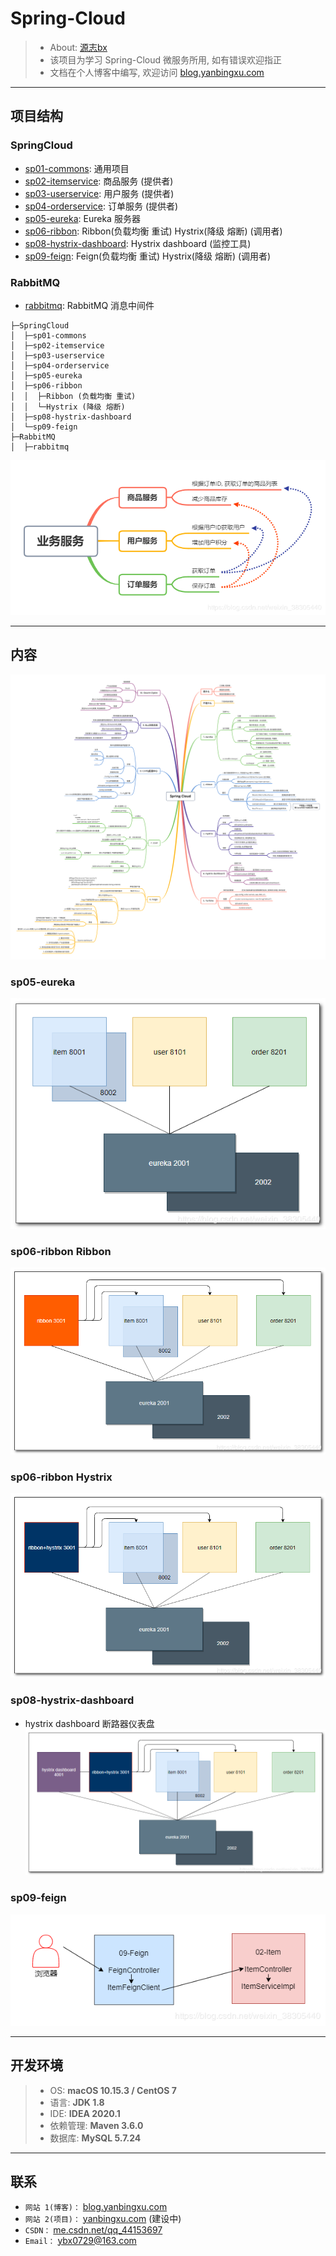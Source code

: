 # Spring-Cloud
> - About: [源志bx](http://blog.yanbingxu.com/)
> - 该项目为学习 Spring-Cloud 微服务所用, 如有错误欢迎指正
> - 文档在个人博客中编写, 欢迎访问 [blog.yanbingxu.com](http://blog.yanbingxu.com/)

---
## 项目结构

### SpringCloud

- [sp01-commons](./sp01-commons): 通用项目
- [sp02-itemservice](./sp02-itemservice): 商品服务 (提供者)
- [sp03-userservice](./sp03-userservice): 用户服务 (提供者)
- [sp04-orderservice](./sp04-orderservice): 订单服务 (提供者)
- [sp05-eureka](./sp05-eureka): Eureka 服务器
- [sp06-ribbon](./sp06-ribbon): Ribbon(负载均衡 重试) Hystrix(降级 熔断) (调用者)
- [sp08-hystrix-dashboard](./sp08-hystrix-dashboard): Hystrix dashboard (监控工具)
- [sp09-feign](./sp09-feign): Feign(负载均衡 重试) Hystrix(降级 熔断) (调用者)

### RabbitMQ

- [rabbitmq](./rabbitmq): RabbitMQ 消息中间件

```
├─SpringCloud
│  ├─sp01-commons
│  ├─sp02-itemservice
│  ├─sp03-userservice
│  ├─sp04-orderservice
│  ├─sp05-eureka
│  ├─sp06-ribbon
│  │  ├─Ribbon (负载均衡 重试)
│  │  └─Hystrix (降级 熔断)
│  ├─sp08-hystrix-dashboard
│  └─sp09-feign
├─RabbitMQ
│  ├─rabbitmq
```

![20200330135542918.png](./img/20200330135542918.png)

---
## 内容

![SpringCloud.png](./img/SpringCloud.png)

### sp05-eureka

![20191029165907586.png](./img/20191029165907586.png)

### sp06-ribbon Ribbon
 
![20191029165424201.png](./img/20191029165424201.png)

### sp06-ribbon Hystrix

![20191029165255589.png](./img/20191029165255589.png)

### sp08-hystrix-dashboard

- hystrix dashboard 断路器仪表盘
![20191029165134588.png](./img/20191029165134588.png)

### sp09-feign

![20200401182710247.png](./img/20200401182710247.png)

---
## 开发环境
> - OS: **macOS 10.15.3 / CentOS 7**
> - 语言: **JDK 1.8**
> - IDE: **IDEA 2020.1**
> - 依赖管理: **Maven 3.6.0**
> - 数据库: **MySQL 5.7.24**

---
## 联系
- `网站 1(博客)：` [blog.yanbingxu.com](https://blog.yanbingxu.com/)
- `网站 2(项目)：` [yanbingxu.com](http://yanbingxu.com/) (建设中)
- `CSDN：` [me.csdn.net/qq_44153697](https://me.csdn.net/qq_44153697)
- `Email：` <ybx0729@163.com>
